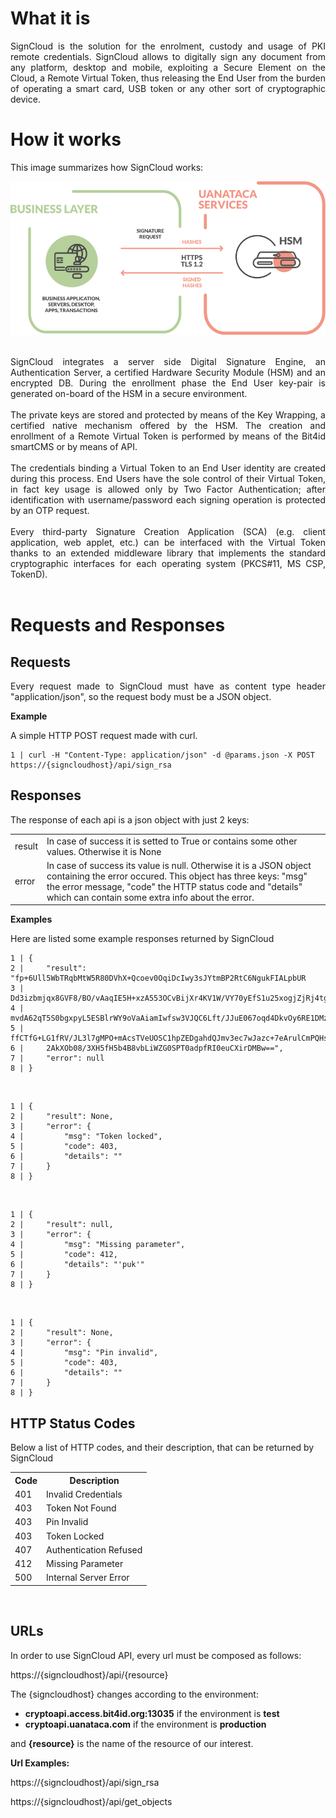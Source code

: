# What it is

<div style="text-align: justify">
SignCloud is the solution for the enrolment, custody and usage of PKI remote credentials. SignCloud allows to digitally sign any document from any platform, desktop and mobile, exploiting a Secure Element on the Cloud, a Remote Virtual Token, thus releasing the End User from the burden of operating a smart card, USB token or any other sort of cryptographic device.
</div>

# How it works

This image summarizes how SignCloud works:

![img](https://raw.githubusercontent.com/UANATACA/SIGNCLOUD-REPO/main/img/signcloud-hiw.png?token=ATF574RBIQRMTBZ3ZXJHXF3ALXHH2)
<br></br>

<div style="text-align: justify">
SignCloud integrates a server side Digital Signature Engine, an Authentication Server, a certified Hardware Security Module (HSM) and an encrypted DB. During the enrollment phase the End User key-pair is generated on-board of the HSM in a secure environment.<br></br>
</div>

<div style="text-align: justify">
The private keys are stored and protected by means of the Key Wrapping, a certified native mechanism offered by the HSM. The creation and enrollment of a Remote Virtual Token is performed by means of the Bit4id smartCMS or by means of API.
<br></br>
</div>

<div style="text-align: justify">
The credentials binding a Virtual Token to an End User identity are created during this process. End Users have the sole control of their Virtual Token, in fact key usage is allowed only by Two Factor Authentication; after identification with username/password each signing operation is protected by an OTP request.<br></br>
</div>

<div style="text-align: justify">
Every third-party Signature Creation Application (SCA) (e.g. client application, web applet, etc.) can be interfaced with the Virtual Token thanks to an extended middleware library that implements the standard cryptographic interfaces for each operating system (PKCS#11, MS CSP, TokenD).<br></br>
</div>

# Requests and Responses

## Requests
<div style="text-align: justify">
Every request made to SignCloud must have as content type header "application/json", so the request body must be a JSON object.
</div>

**Example**

A simple HTTP POST request made with curl.

	1 | curl -H "Content-Type: application/json" -d @params.json -X POST https://{signcloudhost}/api/sign_rsa

## Responses

The response of each api is a json object with just 2 keys:

<html>
<table>
  <tr>
    <td>result</td><td>In case of success it is setted to True or contains some other values. Otherwise it is None</td>
  </tr>
  <tr>
    <td>error</td><td>	In case of success its value is null. Otherwise it is a JSON object containing the error occured. This object has three keys: "msg" the error message, "code" the HTTP status code and "details" which can contain some extra info about the error.</td>
  </tr>
</table>
<html>  

**Examples**

Here are listed some example responses returned by SignCloud

	1 | {
	2 |     "result": "fp+6Ull5WbTRqbMtW5R80DVhX+Qcoev0OqiDcIwy3sJYtmBP2RtC6NgukFIALpbUR
	3 |     Dd3izbmjqx8GVF8/BO/vAaqIE5H+xzA553OCvBijXr4KV1W/VY70yEfS1u25xogjZjRj4tg9qEKu
    4 |     mvdA62qT5S0bgxpyL5ESBlrWY9oVaAiamIwfsw3VJQC6Lft/JJuE067oqd4DkvOy6RE1DMzk/imq
    5 |     ffCTfG+LG1fRV/JL3l7gMPO+mAcsTVeUOSC1hpZEDgahdQJmv3ec7wJazc+7eArulCmPQHsAJS4O
    6 |     2AkXOb08/3XH5fH5b4B8vbLiWZG0SPT0adpfRI0euCXirDMBw==",
    7 |     "error": null
    8 | }

</br>

	1 | {
	2 |     "result": None,
	3 |     "error": {
	4 |         "msg": "Token locked",
	5 |         "code": 403,
	6 |         "details": ""
	7 |     }
	8 | }

</br>

    1 | {
    2 |     "result": null,
    3 |     "error": {
    4 |         "msg": "Missing parameter",
    5 |         "code": 412,
    6 |         "details": "'puk'"
    7 |     }
    8 | }

 </br>

    1 | {
    2 |     "result": None,
    3 |     "error": {
    4 |         "msg": "Pin invalid",
    5 |         "code": 403,
    6 |         "details": ""
    7 |     }
    8 | }

## HTTP Status Codes

Below a list of HTTP codes, and their description, that can be returned by SignCloud

<html>
<table>
  <tr>
    <th>Code</th><th>Description</th>
  </tr>
  <tr>
    <td>401</td><td>Invalid Credentials</td>
  </tr>
  <tr>
    <td>403</td><td>Token Not Found</td>
  </tr>
  <tr>
    <td>403</td><td>Pin Invalid</td>
  </tr>
  <tr>
    <td>403</td><td>Token Locked</td>
  </tr>
  <tr>
    <td>407</td><td>Authentication Refused</td>
  </tr>
  <tr>
    <td>412</td><td>Missing Parameter</td>
  </tr>
  <tr>
    <td>500</td><td>Internal Server Error</td>
  </tr>  
</table> 
</br> 
</html>

## URLs

In order to use SignCloud API, every url must be composed as follows:

  https://{signcloudhost}/api/{resource}

The {signcloudhost} changes according to the environment:

- **cryptoapi.access.bit4id.org:13035** if the environment is **test**
- **cryptoapi.uanataca.com** if the environment is **production**

and **{resource}** is the name of the resource of our interest.

**Url Examples:**

  https://{signcloudhost}/api/sign_rsa

  https://{signcloudhost}/api/get_objects  

